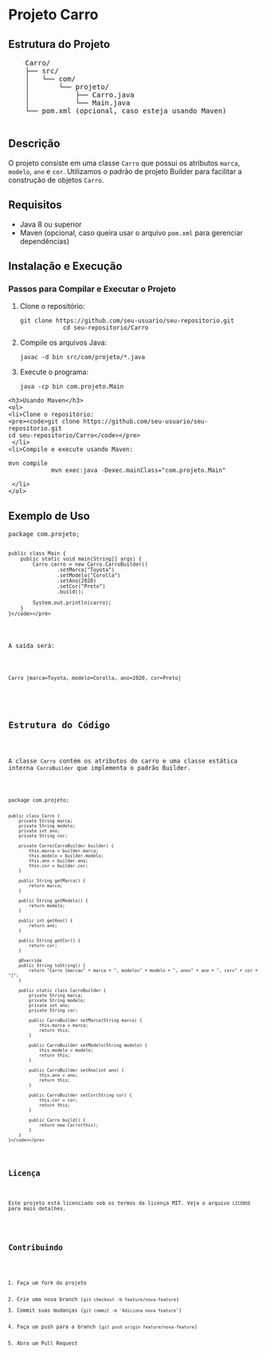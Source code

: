 <h1>Projeto Carro</h1>
    <h2>Estrutura do Projeto</h2>
    <pre>
    Carro/
    ├── src/
    │   └── com/
    │       └── projeto/
    │           ├── Carro.java
    │           └── Main.java
    └── pom.xml (opcional, caso esteja usando Maven)
    </pre>
    
  <h2>Descrição</h2>
  <p>O projeto consiste em uma classe <code>Carro</code> que possui os atributos <code>marca</code>, <code>modelo</code>, <code>ano</code> e <code>cor</code>. Utilizamos o padrão de projeto Builder para facilitar a construção de objetos <code>Carro</code>.</p>
    
  <h2>Requisitos</h2>
  <ul>
  <li>Java 8 ou superior</li>
   <li>Maven (opcional, caso queira usar o arquivo <code>pom.xml</code> para gerenciar dependências)</li>
  </ul>
    
  <h2>Instalação e Execução</h2>
  <h3>Passos para Compilar e Executar o Projeto</h3>
  <ol>
  <li>Clone o repositório:
  <pre><code>git clone https://github.com/seu-usuario/seu-repositorio.git
            cd seu-repositorio/Carro</code></pre>
   </li>
   <li>Compile os arquivos Java:
    <pre><code>javac -d bin src/com/projeto/*.java</code></pre>
    </li>
    <li>Execute o programa:
    <pre><code>java -cp bin com.projeto.Main</code></pre>
    </li>
    </ol>
    
    <h3>Usando Maven</h3>
    <ol>
    <li>Clone o repositório:
    <pre><code>git clone https://github.com/seu-usuario/seu-repositorio.git
    cd seu-repositorio/Carro</code></pre>
     </li>
    <li>Compile e execute usando Maven:
   <pre><code>mvn compile
            mvn exec:java -Dexec.mainClass="com.projeto.Main"</code></pre>
     </li>
    </ol>
    
  <h2>Exemplo de Uso</h2>
  <pre><code>package com.projeto;

    public class Main {
        public static void main(String[] args) {
            Carro carro = new Carro.CarroBuilder()
                    .setMarca("Toyota")
                    .setModelo("Corolla")
                    .setAno(2020)
                    .setCor("Preto")
                    .build();

            System.out.println(carro);
        }
    }</code></pre>
   <p>A saída será:</p>
   <pre><code>Carro [marca=Toyota, modelo=Corolla, ano=2020, cor=Preto]</code></pre>
    
   <h2>Estrutura do Código</h2>
   <p>A classe <code>Carro</code> contém os atributos do carro e uma classe estática interna <code>CarroBuilder</code> que implementa o padrão Builder.</p>
  <pre><code>package com.projeto;

    public class Carro {
        private String marca;
        private String modelo;
        private int ano;
        private String cor;

        private Carro(CarroBuilder builder) {
            this.marca = builder.marca;
            this.modelo = builder.modelo;
            this.ano = builder.ano;
            this.cor = builder.cor;
        }

        public String getMarca() {
            return marca;
        }

        public String getModelo() {
            return modelo;
        }

        public int getAno() {
            return ano;
        }

        public String getCor() {
            return cor;
        }

        @Override
        public String toString() {
            return "Carro [marca=" + marca + ", modelo=" + modelo + ", ano=" + ano + ", cor=" + cor + "]";
        }

        public static class CarroBuilder {
            private String marca;
            private String modelo;
            private int ano;
            private String cor;

            public CarroBuilder setMarca(String marca) {
                this.marca = marca;
                return this;
            }

            public CarroBuilder setModelo(String modelo) {
                this.modelo = modelo;
                return this;
            }

            public CarroBuilder setAno(int ano) {
                this.ano = ano;
                return this;
            }

            public CarroBuilder setCor(String cor) {
                this.cor = cor;
                return this;
            }

            public Carro build() {
                return new Carro(this);
            }
        }
    }</code></pre>
    
   <h2>Licença</h2>
   <p>Este projeto está licenciado sob os termos da licença MIT. Veja o arquivo <code>LICENSE</code> para mais detalhes.</p>
    
   <h2>Contribuindo</h2>
   <ol>
<li>Faça um fork do projeto</li>
 <li>Crie uma nova branch (<code>git checkout -b feature/nova-feature</code>)</li>
<li>Commit suas mudanças (<code>git commit -m 'Adiciona nova feature'</code>)</li>
 <li>Faça um push para a branch (<code>git push origin feature/nova-feature</code>)</li>
  <li>Abra um Pull Request</li>
 </ol>
